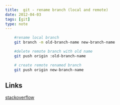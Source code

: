 ```yaml
---
title:  git - rename branch (local and remote)
date: 2012-04-03
tags: [git]
type: note
---
```



```bash
    #rename local branch
    git branch -m old-branch-name new-branch-name

    #delete remote branch with old name
    git push origin :old-branch-name

    # create remote renamed branch
    git push origin new-branch-name
```
<!-- more -->

Links
--------
[stackoverflow](http://stackoverflow.com/questions/1526794/git-rename-remote-branch)
